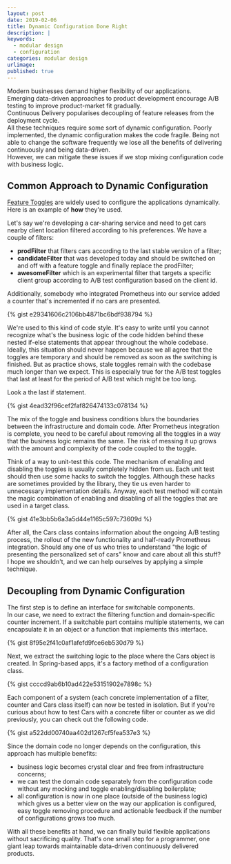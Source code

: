 ```yaml
---
layout: post
date: 2019-02-06
title: Dynamic Configuration Done Right
description: |
keywords:
  - modular design
  - configuration
categories: modular design
urlimage: 
published: true
---
```


Modern businesses demand higher flexibility of our applications.  
Emerging data-driven approaches to product development encourage A/B testing to improve product-market fit gradually.  
Continuous Delivery popularises decoupling of feature releases from the deployment cycle.  
All these techniques require some sort of dynamic configuration. Poorly implemented, the dynamic configuration makes the code fragile. Being not able to change the software frequently we lose all the benefits of delivering continuously and being data-driven.  
However, we can mitigate these issues if we stop mixing configuration code with business logic.  

<!--more-->

## Common Approach to Dynamic Configuration

[Feature Toggles](https://martinfowler.com/articles/feature-toggles.html) are widely used to configure the applications dynamically. Here is an example of **how** they're used.

Let's say we're developing a car-sharing service and need to get cars nearby client location filtered according to his preferences. We have a couple of filters:
- **prodFilter** that filters cars according to the last stable version of a filter;  
- **candidateFilter** that was developed today and should be switched on and off with a feature toggle and finally replace the prodFilter;  
- **awesomeFilter** which is an experimental filter that targets a specific client group according to A/B test configuration based on the client id.  

Additionally, somebody who integrated Prometheus into our service added a counter that's incremented if no cars are presented.    

{% gist e29341606c2106bb4871bc6bdf938794 %}

We're used to this kind of code style. It's easy to write until you cannot recognize what's the business logic of the code hidden behind these nested if-else statements that appear throughout the whole codebase.
Ideally, this situation should never happen because we all agree that the toggles are temporary and should be removed as soon as the switching is finished. But as practice shows, stale toggles remain with the codebase much longer than we expect. This is especially true for the A/B test toggles that last at least for the period of A/B test which might be too long.  

Look a the last if statement.  

{% gist 4ead32f96cef2faf826474133c078134 %}

The mix of the toggle and business conditions blurs the boundaries between the infrastructure and domain code. After Prometheus integration is complete, you need to be careful about removing all the toggles in a way that the business logic remains the same. The risk of messing it up grows with the amount and complexity of the code coupled to the toggle.  

Think of a way to unit-test this code. The mechanism of enabling and disabling the toggles is usually completely hidden from us. Each unit test should then use some hacks to switch the toggles. Although these hacks are sometimes provided by the library, they tie us even harder to unnecessary implementation details. Anyway, each test method will contain the magic combination of enabling and disabling of all the toggles that are used in a target class.  

{% gist 41e3bb5b6a3a5d44e1165c597c73609d %}

After all, the Cars class contains information about the ongoing A/B testing process, the rollout of the new functionality and half-ready Prometheus integration. Should any one of us who tries to understand "the logic of presenting the personalized set of cars" know and care about all this stuff?  
I hope we shouldn't, and we can help ourselves by applying a simple technique.  

## Decoupling from Dynamic Configuration

The first step is to define an interface for switchable components.  
In our case, we need to extract the filtering function and domain-specific counter increment. If a switchable part contains multiple statements, we can encapsulate it in an object or a function that implements this interface.  

{% gist 8f95e2f41c0af1afefd9fce6eb530d79 %}

Next, we extract the switching logic to the place where the Cars object is created. In Spring-based apps, it's a factory method of a configuration class.

{% gist ccccd9ab6b10ad422e53151902e7898c %}

Each component of a system (each concrete implementation of a filter, counter and Cars class itself) can now be tested in isolation. But if you're curious about how to test Cars with a concrete filter or counter as we did previously, you can check out the following code.  

{% gist a522dd00740aa402d1267cf5fea537e3 %}

Since the domain code no longer depends on the configuration, this approach has multiple benefits:
- business logic becomes crystal clear and free from infrastructure concerns;
- we can test the domain code separately from the configuration code without any mocking and toggle enabling/disabling boilerplate;  
- all configuration is now in one place (outside of the business logic) which gives us a better view on the way our application is configured, easy toggle removing procedure and actionable feedback if the number of configurations grows too much.  

With all these benefits at hand, we can finally build flexible applications without sacrificing quality. That's one small step for a programmer, one giant leap towards maintainable data-driven continuously delivered products.  
